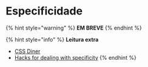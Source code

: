 # Especificidade

{% hint style="warning" %}
**EM BREVE**
{% endhint %}

{% hint style="info" %}
**Leitura extra**

* [CSS Diner](https://flukeout.github.io/)
* [Hacks for dealing with specificity](https://csswizardry.com/2014/07/hacks-for-dealing-with-specificity/)
{% endhint %}

